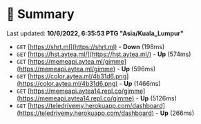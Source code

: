 # 📖 Summary
Last updated: **10/6/2022, 6:35:53 PTG "Asia/Kuala_Lumpur"**

- `GET` [https://shrt.ml](https://shrt.ml) - **Down** (198ms)
- `GET` [https://hst.aytea.ml/](https://hst.aytea.ml/) - **Up** (574ms)
- `GET` [https://memeapi.aytea.ml/gimme](https://memeapi.aytea.ml/gimme) - **Up** (596ms)
- `GET` [https://color.aytea.ml/4b31d6.png](https://color.aytea.ml/4b31d6.png) - **Up** (1466ms)
- `GET` [https://memeapi.aytea14.repl.co/gimme](https://memeapi.aytea14.repl.co/gimme) - **Up** (5126ms)
- `GET` [https://teledrivemy.herokuapp.com/dashboard](https://teledrivemy.herokuapp.com/dashboard) - **Up** (266ms)
